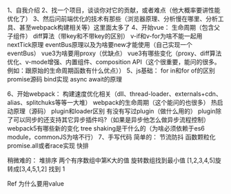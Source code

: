 1、自我介绍
2、找一个项目，谈谈你对它的贡献，或者难点（他大概率要讲性能优化了）
3、然后问前端优化的技术有那些（浏览器原理、分析慢在哪里、分析工具、甚至webpack构建相关等）这里面太多了
4、开始vue：
 生命周期（包含父子组件）
 diff算法（带key和不带key的区别）
 v-if和v-for为啥不能一起用
 nextTick原理
 eventBus原理以及为啥要new才能使用（自己实现一个eventBus）
 vue3为啥要用proxy（优缺点）
 vue3有哪些变化（proxy、diff算法优化、v-mode增强、内置组件、composition API（这个很重要，能问的很多。例如：跟原始的生命周期函数有什么优点））
5、js基础：
 for in和for of的区别
 promise源码
 bind实现
 async await的原理

6、开始webpack：
 构建速度优化相关（dll、thread-loader、externals+cdn、alias、splitchuks等等一大堆）
 webpack的生命周期（这个能问的也很多）
 热启动原理（源码）
 plugin和loader区别
 有没有写过plugin（做什么用的）
 plugin除了可以同步的还支持其它异步插件吗?（如果是异步他怎么做异步流程控制）
 webpack5有哪些新的变化
 tree shaking是干什么的（为啥必须依赖于es6 module，commonJS为啥不行）
7、手写代码
 简单的：
 节流防抖
 函数颗粒化
 promise.all或者race实现
 快排

 稍微难的：
 堆排序
 两个有序数组中第K大的值
 旋转数组找到最小值  [1,2,3,4,5]旋转成[3,4,5,1,2] 找到 1

Ref 为什么要用value